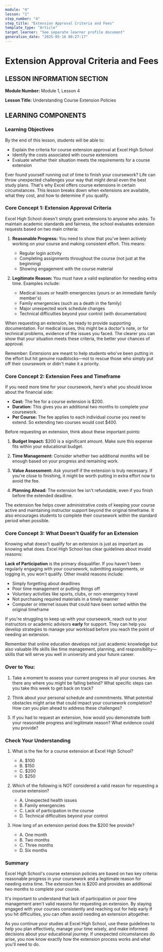 ```yaml
---
module: "4"
lesson: "1"
step_number: "4"
step_title: "Extension Approval Criteria and Fees"
template_type: "Article"
target_learner: "See separate learner profile document"
generation_date: "2025-05-16 08:27:17"
---
```


# Extension Approval Criteria and Fees

## LESSON INFORMATION SECTION

**Module Number:** Module 1, Lesson 4

**Lesson Title:** Understanding Course Extension Policies

## LEARNING COMPONENTS

### Learning Objectives

By the end of this lesson, students will be able to:

- Explain the criteria for course extension approval at Excel High School
- Identify the costs associated with course extensions
- Evaluate whether their situation meets the requirements for a course extension

Ever found yourself running out of time to finish your coursework? Life can throw unexpected challenges your way that might derail even the best study plans. That's why Excel offers course extensions in certain circumstances. This lesson breaks down when extensions are available, what they cost, and how to determine if you qualify.

### Core Concept 1: Extension Approval Criteria

Excel High School doesn't simply grant extensions to anyone who asks. To maintain academic standards and fairness, the school evaluates extension requests based on two main criteria:

1. **Reasonable Progress:** You need to show that you've been actively working on your course and making consistent effort. This means:
   - Regular login activity
   - Completing assignments throughout the course (not just at the beginning)
   - Showing engagement with the course material

2. **Legitimate Reason:** You must have a valid explanation for needing extra time. Examples include:
   - Medical issues or health emergencies (yours or an immediate family member's)
   - Family emergencies (such as a death in the family)
   - Major unexpected work schedule changes
   - Technical difficulties beyond your control (with documentation)

When requesting an extension, be ready to provide supporting documentation. For medical issues, this might be a doctor's note, or for technical problems, evidence of the issues you faced. The clearer you can show that your situation meets these criteria, the better your chances of approval.

Remember: Extensions are meant to help students who've been putting in the effort but hit genuine roadblocks—not to rescue those who simply put off their coursework or didn't make it a priority.

### Core Concept 2: Extension Fees and Timeframe

If you need more time for your coursework, here's what you should know about the financial side:

- **Cost:** The fee for a course extension is $200.
- **Duration:** This gives you an additional two months to complete your coursework.
- **Per Course:** The fee applies to each individual course you need to extend. So extending two courses would cost $400.

Before requesting an extension, think about these important points:

1. **Budget Impact:** $200 is a significant amount. Make sure this expense fits within your educational budget.

2. **Time Management:** Consider whether two additional months will be enough based on your progress and remaining work.

3. **Value Assessment:** Ask yourself if the extension is truly necessary. If you're close to finishing, it might be worth putting in extra effort now to avoid the fee.

4. **Planning Ahead:** The extension fee isn't refundable, even if you finish before the extended deadline.

The extension fee helps cover administrative costs of keeping your course active and maintaining instructor support beyond the original timeframe. It also encourages students to complete their coursework within the standard period when possible.

### Core Concept 3: What Doesn't Qualify for an Extension

Knowing what doesn't qualify for an extension is just as important as knowing what does. Excel High School has clear guidelines about invalid reasons:

**Lack of Participation** is the primary disqualifier. If you haven't been regularly engaging with your coursework, submitting assignments, or logging in, you won't qualify. Other invalid reasons include:

- Simply forgetting about deadlines
- Poor time management or putting things off
- Voluntary activities like sports, clubs, or non-emergency travel
- Not purchasing required materials in a timely manner
- Computer or internet issues that could have been sorted within the original timeframe

If you're struggling to keep up with your coursework, reach out to your instructors or academic advisors **early** for support. They can help you develop strategies to manage your workload before you reach the point of needing an extension.

Remember that online education develops not just academic knowledge but also valuable life skills like time management, planning, and responsibility—skills that will serve you well in university and your future career.

### Over to You:

1. Take a moment to assess your current progress in all your courses. Are there any where you might be falling behind? What specific steps can you take this week to get back on track?

2. Think about your personal schedule and commitments. What potential obstacles might arise that could impact your coursework completion? How can you plan ahead to address these challenges?

3. If you had to request an extension, how would you demonstrate both your reasonable progress and legitimate reason? What evidence could you provide?

### Check Your Understanding

1. What is the fee for a course extension at Excel High School?
   - A. $100
   - B. $150
   - C. $200
   - D. $250

2. Which of the following is NOT considered a valid reason for requesting a course extension?
   - A. Unexpected health issues
   - B. Family emergencies
   - C. Lack of participation in the course
   - D. Technical difficulties beyond your control

3. How long of an extension period does the $200 fee provide?
   - A. One month
   - B. Two months
   - C. Three months
   - D. Six months

### Summary

Excel High School's course extension policies are based on two key criteria: reasonable progress in your coursework and a legitimate reason for needing extra time. The extension fee is $200 and provides an additional two months to complete your course.

It's important to understand that lack of participation or poor time management aren't valid reasons for requesting an extension. By staying engaged with your courses consistently and reaching out for help early if you hit difficulties, you can often avoid needing an extension altogether.

As you continue your studies at Excel High School, use these guidelines to help you plan effectively, manage your time wisely, and make informed decisions about your educational journey. If unexpected circumstances do arise, you now know exactly how the extension process works and what you'll need to do.